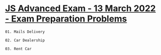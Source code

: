 # [JS Advanced Exam - 13 March 2022 - Exam Preparation Problems](https://judge.softuni.org/Contests/3395/JS-Advanced-Exam-13-March-2022)

    01. Mails Delivery

    02. Car Dealership

    03. Rent Car
